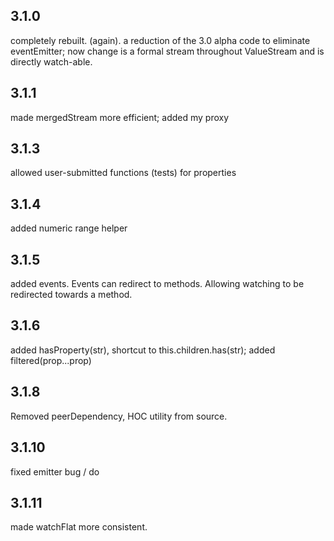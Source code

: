 ## 3.1.0

completely rebuilt. (again). 
a reduction of the 3.0 alpha code to eliminate eventEmitter;
now change is a formal stream throughout ValueStream and is directly watch-able. 

## 3.1.1

made mergedStream more efficient; added my proxy

## 3.1.3

allowed user-submitted functions (tests) for properties

## 3.1.4

added numeric range helper

## 3.1.5

added events. Events can redirect to methods.
Allowing watching to be redirected towards a method. 

## 3.1.6

added hasProperty(str), shortcut to this.children.has(str);
added filtered(prop...prop) 

## 3.1.8

Removed peerDependency, HOC utility from source.

## 3.1.10

fixed emitter bug / do

## 3.1.11

made watchFlat more consistent. 
